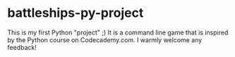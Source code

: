 # battleships-py-project
This is my first Python "project" ;) 
It is a command line game that is inspired by the Python course on Codecademy.com.
I warmly welcome any feedback!
